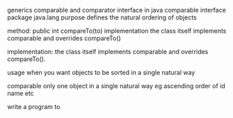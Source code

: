generics
comparable and comparator interface in java 
comparable interface 
package java.lang
purpose defines the natural ordering of objects 

method:
public int compareTo(to)
implementation the class itself implements comparable and overrides compareTo()

implementation: the class  itself implements comparable and overrides compareTo(). 

usage when you want objects to be sorted in a single natural way 

comparable only one object in a single natural way 
eg ascending order of id name etc



write a program to 